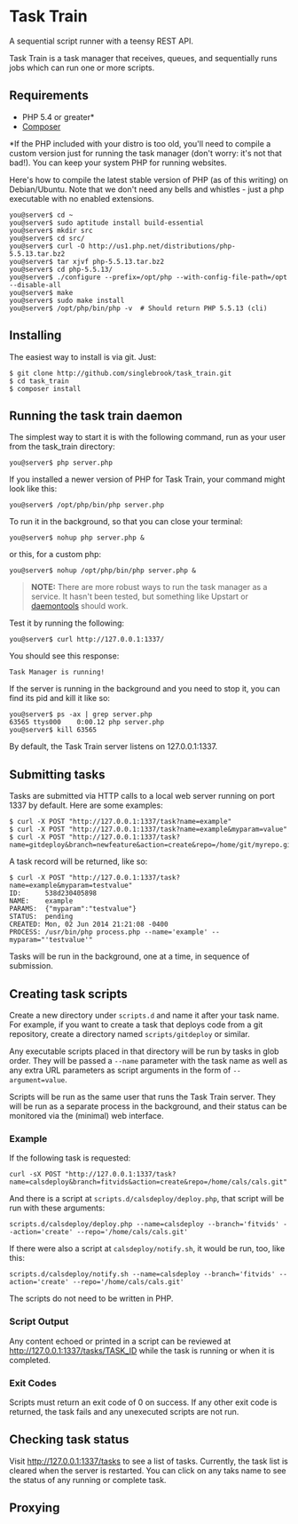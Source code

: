 # Task Train

A sequential script runner with a teensy REST API.

Task Train is a task manager that receives, queues, and sequentially runs jobs which can run one or more scripts.

## Requirements

- PHP 5.4 or greater*
- [Composer](https://getcomposer.org)

*If the PHP included with your distro is too old, you'll need to compile a custom version just for running the task manager (don't worry: it's not that bad!). You can keep your system PHP for running websites.

Here's how to compile the latest stable version of PHP (as of this writing) on Debian/Ubuntu. Note that we don't need any bells and whistles - just a php executable with no enabled extensions.

    you@server$ cd ~
    you@server$ sudo aptitude install build-essential
    you@server$ mkdir src
    you@server$ cd src/
    you@server$ curl -O http://us1.php.net/distributions/php-5.5.13.tar.bz2
    you@server$ tar xjvf php-5.5.13.tar.bz2
    you@server$ cd php-5.5.13/
    you@server$ ./configure --prefix=/opt/php --with-config-file-path=/opt --disable-all
    you@server$ make
    you@server$ sudo make install
    you@server$ /opt/php/bin/php -v  # Should return PHP 5.5.13 (cli)

## Installing

The easiest way to install is via git. Just:

    $ git clone http://github.com/singlebrook/task_train.git
    $ cd task_train
    $ composer install

## Running the task train daemon

The simplest way to start it is with the following command, run as your user from the task_train directory:

    you@server$ php server.php

If you installed a newer version of PHP for Task Train, your command might look like this:

    you@server$ /opt/php/bin/php server.php

To run it in the background, so that you can close your terminal:

    you@server$ nohup php server.php &

or this, for a custom php:

    you@server$ nohup /opt/php/bin/php server.php &

> **NOTE:** There are more robust ways to run the task manager as a service. It hasn't been tested, but something like Upstart or [daemontools](http://cr.yp.to/daemontools/install.html) should work.

Test it by running the following:

    you@server$ curl http://127.0.0.1:1337/

You should see this response:

    Task Manager is running!

If the server is running in the background and you need to stop it, you can find its pid and kill it like so:

    you@server$ ps -ax | grep server.php
    63565 ttys000    0:00.12 php server.php
    you@server$ kill 63565

By default, the Task Train server listens on 127.0.0.1:1337.

## Submitting tasks

Tasks are submitted via HTTP calls to a local web server running on port 1337 by default. Here are some examples:

    $ curl -X POST "http://127.0.0.1:1337/task?name=example"
    $ curl -X POST "http://127.0.0.1:1337/task?name=example&myparam=value"
    $ curl -X POST "http://127.0.0.1:1337/task?name=gitdeploy&branch=newfeature&action=create&repo=/home/git/myrepo.git"

A task record will be returned, like so:

    $ curl -X POST "http://127.0.0.1:1337/task?name=example&myparam=testvalue"
    ID:      538d230405898
    NAME:    example
    PARAMS:  {"myparam":"testvalue"}
    STATUS:  pending
    CREATED: Mon, 02 Jun 2014 21:21:08 -0400
    PROCESS: /usr/bin/php process.php --name='example' --myparam="'testvalue'"

Tasks will be run in the background, one at a time, in sequence of submission.

## Creating task scripts

Create a new directory under `scripts.d` and name it after your task name. For example, if you want to create a task that deploys code from a git repository, create a directory named `scripts/gitdeploy` or similar.

Any executable scripts placed in that directory will be run by tasks in glob order. They will be passed a `--name` parameter with the task name as well as any extra URL parameters as script arguments in the form of `--argument=value`.

Scripts will be run as the same user that runs the Task Train server. They will be run as a separate process in the background, and their status can be monitored via the (minimal) web interface.

### Example

If the following task is requested:

    curl -sX POST "http://127.0.0.1:1337/task?name=calsdeploy&branch=fitvids&action=create&repo=/home/cals/cals.git"

And there is a script at `scripts.d/calsdeploy/deploy.php`, that script will be run with these arguments:

    scripts.d/calsdeploy/deploy.php --name=calsdeploy --branch='fitvids' --action='create' --repo='/home/cals/cals.git'

If there were also a script at `calsdeploy/notify.sh`, it would be run, too, like this:

    scripts.d/calsdeploy/notify.sh --name=calsdeploy --branch='fitvids' --action='create' --repo='/home/cals/cals.git'

The scripts do not need to be written in PHP.

### Script Output

Any content echoed or printed in a script can be reviewed at http://127.0.0.1:1337/tasks/TASK_ID while the task is running or when it is completed.

### Exit Codes

Scripts must return an exit code of 0 on success. If any other exit code is returned, the task fails and any unexecuted scripts are not run.

## Checking task status

Visit http://127.0.0.1:1337/tasks to see a list of tasks. Currently, the task list is cleared when the server is restarted. You can click on any taks name to see the status of any running or complete task.

## Proxying
